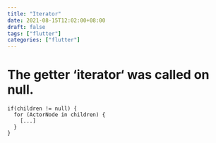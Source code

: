 ```yaml
---
title: "Iterator"
date: 2021-08-15T12:02:00+08:00
draft: false
tags: ["flutter"]
categories: ["flutter"]
---
```


# The getter ‘iterator‘ was called on null.

```
if(children != null) {
  for (ActorNode in children) {
    [...]
  }
}
```

